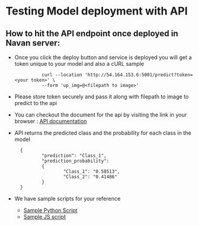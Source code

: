# Testing Model deployment with API

## How to hit the API endpoint once deployed in Navan server:

- Once you click the deploy button and service is deployed you will get a token unique to your model and also a cURL sample

                curl --location 'http://54.164.153.6:5001/predict?token=<your token>' \
                --form 'up_img=@<filepath to image>'
- Please store token securely and pass it along with filepath to image to predict to the api
- You can checkout the document for the api by visiting the link in your browser : [API documentation](http://54.164.153.6:5001/docs)
- API returns the predicted class and the probability for each class in the model

        {
                "prediction": "Class_1",
                "prediction_probability": 
                {
                        "Class_1": "0.58513",
                        "Class_2": "0.41486"
                }
        }
- We have sample scripts for your reference 

  - [Sample Python Script](https://github.com/saaragh/navan_ai_docs/blob/main/deploy_model_as_api/sample.py) 
  - [Sample JS script](https://github.com/saaragh/navan_ai_docs/blob/main/deploy_model_as_api/sample.js)